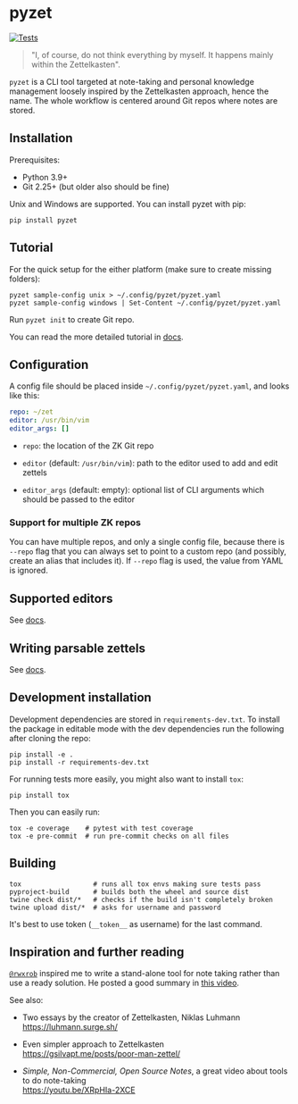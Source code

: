 # pyzet

[![Tests](https://github.com/tpwo/pyzet/actions/workflows/tests.yml/badge.svg?branch=main)](https://github.com/tpwo/pyzet/actions/workflows/tests.yml)

> "I, of course, do not think everything by myself. It happens mainly
> within the Zettelkasten".

`pyzet` is a CLI tool targeted at note-taking and personal knowledge
management loosely inspired by the Zettelkasten approach, hence the
name. The whole workflow is centered around Git repos where notes are
stored.

## Installation

Prerequisites:

* Python 3.9+
* Git 2.25+ (but older also should be fine)

Unix and Windows are supported. You can install pyzet with pip:

    pip install pyzet

## Tutorial

For the quick setup for the either platform (make sure to create missing
folders):

    pyzet sample-config unix > ~/.config/pyzet/pyzet.yaml
    pyzet sample-config windows | Set-Content ~/.config/pyzet/pyzet.yaml

Run `pyzet init` to create Git repo.

You can read the more detailed tutorial in
[docs](https://github.com/tpwo/pyzet/blob/main/docs/tutorial.md).

## Configuration

A config file should be placed inside `~/.config/pyzet/pyzet.yaml`, and
looks like this:

```yaml
repo: ~/zet
editor: /usr/bin/vim
editor_args: []
```

* `repo`: the location of the ZK Git repo

* `editor` (default: `/usr/bin/vim`): path to the editor used to add and
  edit zettels

* `editor_args` (default: empty): optional list of CLI arguments which
  should be passed to the editor

### Support for multiple ZK repos

You can have multiple repos, and only a single config file, because
there is `--repo` flag that you can always set to point to a custom repo
(and possibly, create an alias that includes it). If `--repo` flag is
used, the value from YAML is ignored.

## Supported editors

See [docs](https://github.com/tpwo/pyzet/blob/main/docs/supported-editors.md).

## Writing parsable zettels

See [docs](https://github.com/tpwo/pyzet/blob/main/docs/zettel-formatting.md).

## Development installation

Development dependencies are stored in `requirements-dev.txt`. To
install the package in editable mode with the dev dependencies run the
following after cloning the repo:

    pip install -e .
    pip install -r requirements-dev.txt

For running tests more easily, you might also want to install `tox`:

    pip install tox

Then you can easily run:

    tox -e coverage    # pytest with test coverage
    tox -e pre-commit  # run pre-commit checks on all files

## Building

    tox                  # runs all tox envs making sure tests pass
    pyproject-build      # builds both the wheel and source dist
    twine check dist/*   # checks if the build isn't completely broken
    twine upload dist/*  # asks for username and password

It's best to use token (`__token__` as username) for the last command.

## Inspiration and further reading

[`@rwxrob`](https://github.com/rwxrob) inspired me to write a
stand-alone tool for note taking rather than use a ready solution. He
posted a good summary in [this video](https://youtu.be/26X2onaKGc0).

See also:

* Two essays by the creator of Zettelkasten, Niklas Luhmann\
  <https://luhmann.surge.sh/>

* Even simpler approach to Zettelkasten\
  <https://gsilvapt.me/posts/poor-man-zettel/>

* *Simple, Non-Commercial, Open Source Notes*, a great video about tools
  to do note-taking\
  <https://youtu.be/XRpHIa-2XCE>
